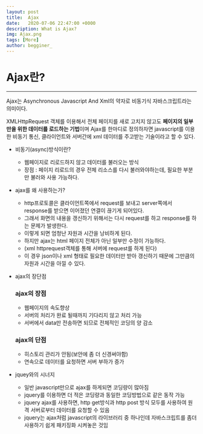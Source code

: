 ```yaml
---
layout: post
title:  Ajax
date:   2020-07-06 22:47:00 +0000
description: What is Ajax?
img: Ajax.png
tags: [More]
author: begginer_
---
```


# Ajax란?

---

Ajax는 Asynchronous Javascript And Xml의 약자로 비동기식 자바스크립트라는 의미이다.

 XMLHttpRequest 객체를 이용해서 전체 페이지를 새로 고치지 않고도 **페이지의 일부만을 위한 데이터를 로드하는 기법**이며 Ajax를 한마디로 정의하자면 javascript를 이용한 비동기 통신, 클라이언트와 서버간에 xml 데이터를 주고받는 기술이라고 할 수 있다.

- 비동기(async)방식이란?
    - 웹페이지로 리로드하지 않고 데이터를 불러오는 방식
    - 장점 : 페이지 리로드의 경우 전체 리소스를 다시 불러와야하는데, 필요한 부분만 불러와 사용 가능하다.
- ajax를 왜 사용하는가?
    - http프로토콜은 클라이언트쪽에서 request를 보내고 server쪽에서 response를 받으면 이어졌던 연결이 끊기게 되어있다.
    - 그래서 화면의 내용을 갱신하기 위해서는 다시 request를 하고 response를 하는 문제가 발생한다.
    - 이렇게 되면 엄청난 자원과 시간을 낭비하게 된다.
    - 하지만 ajax는 html 페이지 전체가 아닌 일부만 수정이 가능하다.
    - (xml httprequest객체를 통해 서버에 request를 하게 된다)
    - 이 경우 json이나 xml 형태로 필요한 데이터만 받아 갱신하기 때문에 그만큼의 자원과 시간을 아낄 수 있다.
- ajax의 장단점

    ### ajax의 장점

    - 웹페이지의 속도향상
    - 서버의 처리가 완료 될때까지 기다리지 않고 처리 가능
    - 서버에서 data만 전송하면 되므로 전체적인 코딩의 양 감소

    ### ajax의 단점

    - 히스토리 관리가 안됨(보안에 좀 더 신경써야함)
    - 연속으로 데이터를 요청하면 서버 부하가 증가
- jquey와의 시너지
    - 일반 javascript만으로 ajax를 하게되면 코딩량이 많아짐
    - jquery를 이용하면 더 적은 코딩량과 동일한 코딩방법으로 같은 동작 가능
    - jquery ajax를 사용하면, http get방식과 http post 방식 모두를 사용하여 원격 서버로부터 데이터를 요청할 수 있음
    - jquery는 ajax처럼 javascript의 라이브러리 중 하나인데 자바스크립트를 좀더 사용하기 쉽게 패키징화 시켜놓은 것임